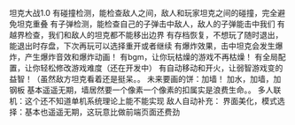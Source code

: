 坦克大战1.0
有碰撞检测，能检查敌人之间，敌人和玩家坦克之间的碰撞，完全避免坦克重叠
有子弹检测，能检查自己的子弹击中敌人，敌人的子弹能击中我们
有越界检查，我们和敌人的坦克都不能移出边界
有存档恢复，不想玩了随时退出，能退出时存盘，下次再玩可以选择重开或者继续
有爆炸效果，击中坦克会发生爆炸，产生爆炸音效和爆炸动画！
有bgm，让你玩枯燥的游戏不再枯燥！
有全局配置，让你轻松修改游戏难度（还在开发中）
有自动移动和开火，让弱智游戏变的益智！（虽然敌方坦克看着还是挺呆。。
未来要画的饼：加墙！
加水，加墙，加钢板
基本遥遥无期，墙居然要一个像素一个像素的扣属实是浪费生命。。
多人联机：这个还不知道单机系统理论上能不能实现
敌人自动补充：
界面美化，模式选择：基本也遥遥无期，这玩意比做前端页面还费劲
